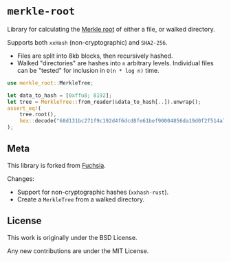 # `merkle-root`

Library for calculating the [Merkle root](https://fuchsia.dev/fuchsia-src/concepts/packages/merkleroot) of either a file, or walked directory.

Supports both `xxHash` (non-cryptographic) and `SHA2-256`.

- Files are split into 8kb blocks, then recursively hashed.
- Walked "directories" are hashes into `n` arbitrary levels. Individual files can be "tested" for inclusion in `O(n * log n)` time.

```rust
use merkle_root::MerkleTree;

let data_to_hash = [0xffu8; 8192];
let tree = MerkleTree::from_reader(&data_to_hash[..]).unwrap();
assert_eq!(
    tree.root(),
    hex::decode("68d131bc271f9c192d4f6dcd8fe61bef90004856da19d0f2f514a7f4098b0737").unwrap()
);
```

## Meta

This library is forked from [Fuchsia](https://github.com/vsrinivas/fuchsia/tree/30435a9d0f0b67c94e3c70760b522c9f7fbbd6be/src/sys/pkg/lib/fuchsia-merkle/src).

Changes:
- Support for non-cryptographic hashes (`xxhash-rust`).
- Create a `MerkleTree` from a walked directory.

## License

This work is originally under the BSD License.

Any new contributions are under the MIT License.
